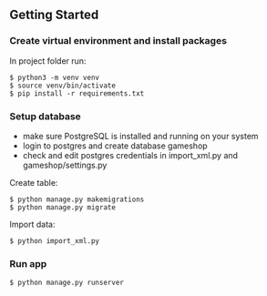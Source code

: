 ## Getting Started
### Create virtual environment and install packages
In project folder run:
```
$ python3 -m venv venv
$ source venv/bin/activate
$ pip install -r requirements.txt
```


### Setup database
 - make sure PostgreSQL is installed and running on your system
 - login to postgres and create database gameshop
 - check and edit postgres credentials in import_xml.py and gameshop/settings.py
 
Create table:
```
$ python manage.py makemigrations
$ python manage.py migrate
```
Import data:
```
$ python import_xml.py
```

### Run app
```
$ python manage.py runserver
```
